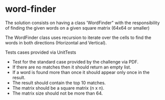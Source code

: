 # word-finder

The solution consists on having a class 'WordFinder" with the responsibility of finding the given words on a given square matrix (64x64 or smaller)

The WordFinder class uses recursion to iterate over the cells to find the words in both directions (Horizontal and Vertical).

Tests cases provided via UnitTests
- Test for the standard case provided by the challenge via PDF.
- If there are no matches then it should return an empty list.
- If a word is found more than once it should appear only once in the result.
- The result should contain the top 10 matches.
- The matrix should be a square matrix (n x n).
- The matrix size should not be more than 64.